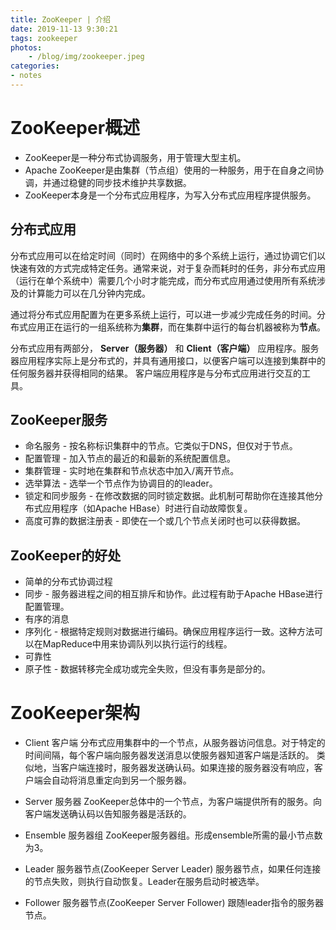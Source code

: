 ```yaml
---
title: ZooKeeper | 介绍
date: 2019-11-13 9:30:21
tags: zookeeper
photos:
    - /blog/img/zookeeper.jpeg
categories:
- notes
---
```


# ZooKeeper概述

+ ZooKeeper是一种分布式协调服务，用于管理大型主机。
+ Apache ZooKeeper是由集群（节点组）使用的一种服务，用于在自身之间协调，并通过稳健的同步技术维护共享数据。
+ ZooKeeper本身是一个分布式应用程序，为写入分布式应用程序提供服务。

<!--more-->
## 分布式应用

分布式应用可以在给定时间（同时）在网络中的多个系统上运行，通过协调它们以快速有效的方式完成特定任务。通常来说，对于复杂而耗时的任务，非分布式应用（运行在单个系统中）需要几个小时才能完成，而分布式应用通过使用所有系统涉及的计算能力可以在几分钟内完成。

通过将分布式应用配置为在更多系统上运行，可以进一步减少完成任务的时间。分布式应用正在运行的一组系统称为**集群**，而在集群中运行的每台机器被称为**节点**。

分布式应用有两部分， **Server（服务器）** 和 **Client（客户端）** 应用程序。服务器应用程序实际上是分布式的，并具有通用接口，以便客户端可以连接到集群中的任何服务器并获得相同的结果。 客户端应用程序是与分布式应用进行交互的工具。

## ZooKeeper服务

+ 命名服务 - 按名称标识集群中的节点。它类似于DNS，但仅对于节点。
+ 配置管理 - 加入节点的最近的和最新的系统配置信息。
+ 集群管理 - 实时地在集群和节点状态中加入/离开节点。
+ 选举算法 - 选举一个节点作为协调目的的leader。
+ 锁定和同步服务 - 在修改数据的同时锁定数据。此机制可帮助你在连接其他分布式应用程序（如Apache HBase）时进行自动故障恢复。
+ 高度可靠的数据注册表 - 即使在一个或几个节点关闭时也可以获得数据。

## ZooKeeper的好处

+ 简单的分布式协调过程
+ 同步 - 服务器进程之间的相互排斥和协作。此过程有助于Apache HBase进行配置管理。
+ 有序的消息
+ 序列化 - 根据特定规则对数据进行编码。确保应用程序运行一致。这种方法可以在MapReduce中用来协调队列以执行运行的线程。
+ 可靠性
+ 原子性 - 数据转移完全成功或完全失败，但没有事务是部分的。

# ZooKeeper架构

+ Client 客户端
分布式应用集群中的一个节点，从服务器访问信息。对于特定的时间间隔，每个客户端向服务器发送消息以使服务器知道客户端是活跃的。
类似地，当客户端连接时，服务器发送确认码。如果连接的服务器没有响应，客户端会自动将消息重定向到另一个服务器。

+ Server 服务器
ZooKeeper总体中的一个节点，为客户端提供所有的服务。向客户端发送确认码以告知服务器是活跃的。

+ Ensemble 服务器组
ZooKeeper服务器组。形成ensemble所需的最小节点数为3。

+ Leader 服务器节点(ZooKeeper Server Leader)
服务器节点，如果任何连接的节点失败，则执行自动恢复。Leader在服务启动时被选举。

+ Follower 服务器节点(ZooKeeper Server Follower)
跟随leader指令的服务器节点。 